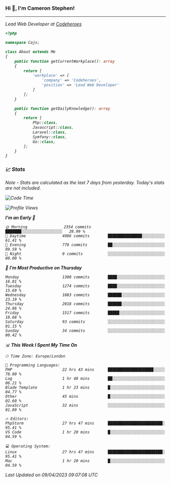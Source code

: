 ### Hi 👋, I'm Cameron Stephen!
<hr>
<p><em>Lead Web Developer at <a href="https://codeheroes.co.uk">Codeheroes</a></p>


```php
<?php

namespace Cajs;

class About extends Me
{
    public function getCurrentWorkplace(): array
    {
        return [
            'workplace' => [
                'company' => 'Codeheroes',
                'position' => 'Lead Web Developer'
            ]
        ];
    }

    public function getDailyKnowledge(): array
    {
        return [
            Php::class,
            Javascript::class,
            Laravel::class,
            Symfony::class,
            Go::class,
        ];
    }
}
```

### 📈 Stats
<p><em>Note - Stats are calculated as the last 7 days from yesterday. Today's stats are not included.</em></p>


<!--START_SECTION:waka-->
![Code Time](http://img.shields.io/badge/Code%20Time-3%2C290%20hrs%2013%20mins-blue)

![Profile Views](http://img.shields.io/badge/Profile%20Views-3-blue)

**I'm an Early 🐤** 

```text
🌞 Morning                2354 commits        ███████░░░░░░░░░░░░░░░░░░   28.99 % 
🌆 Daytime                4986 commits        ███████████████░░░░░░░░░░   61.41 % 
🌃 Evening                779 commits         ██░░░░░░░░░░░░░░░░░░░░░░░   09.59 % 
🌙 Night                  0 commits           ░░░░░░░░░░░░░░░░░░░░░░░░░   00.00 % 
```
📅 **I'm Most Productive on Thursday** 

```text
Monday                   1300 commits        ████░░░░░░░░░░░░░░░░░░░░░   16.01 % 
Tuesday                  1274 commits        ████░░░░░░░░░░░░░░░░░░░░░   15.69 % 
Wednesday                1883 commits        ██████░░░░░░░░░░░░░░░░░░░   23.19 % 
Thursday                 2018 commits        ██████░░░░░░░░░░░░░░░░░░░   24.86 % 
Friday                   1517 commits        █████░░░░░░░░░░░░░░░░░░░░   18.68 % 
Saturday                 93 commits          ░░░░░░░░░░░░░░░░░░░░░░░░░   01.15 % 
Sunday                   34 commits          ░░░░░░░░░░░░░░░░░░░░░░░░░   00.42 % 
```


📊 **This Week I Spent My Time On** 

```text
🕑︎ Time Zone: Europe/London

💬 Programming Languages: 
PHP                      22 hrs 43 mins      ████████████████████░░░░░   78.00 % 
Log                      1 hr 48 mins        ██░░░░░░░░░░░░░░░░░░░░░░░   06.21 % 
Blade Template           1 hr 23 mins        █░░░░░░░░░░░░░░░░░░░░░░░░   04.77 % 
Other                    45 mins             █░░░░░░░░░░░░░░░░░░░░░░░░   02.60 % 
JavaScript               32 mins             ░░░░░░░░░░░░░░░░░░░░░░░░░   01.89 % 

🔥 Editors: 
PhpStorm                 27 hrs 47 mins      ████████████████████████░   95.41 % 
VS Code                  1 hr 20 mins        █░░░░░░░░░░░░░░░░░░░░░░░░   04.59 % 

💻 Operating System: 
Linux                    27 hrs 47 mins      ████████████████████████░   95.41 % 
Mac                      1 hr 20 mins        █░░░░░░░░░░░░░░░░░░░░░░░░   04.59 % 
```


 Last Updated on 09/04/2023 09:07:08 UTC
<!--END_SECTION:waka-->
